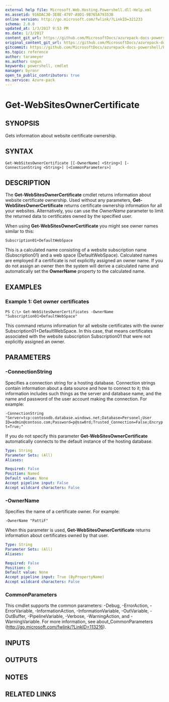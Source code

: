```yaml
---
external help file: Microsoft.Web.Hosting.Powershell.dll-Help.xml
ms.assetid: 916DAC30-3E8E-4797-A9D1-9B765A79353B
online version: http://go.microsoft.com/fwlink/?LinkID=321233
schema: 2.0.0
updated_at: 1/3/2017 9:53 PM
ms.date: 1/3/2017
content_git_url: https://github.com/MicrosoftDocs/azurepack-docs-powershell/blob/master/AzurePack-cmdlets/Websites/v1.0/Get-WebSitesOwnerCertificate.md
original_content_git_url: https://github.com/MicrosoftDocs/azurepack-docs-powershell/blob/master/AzurePack-cmdlets/Websites/v1.0/Get-WebSitesOwnerCertificate.md
gitcommit: https://github.com/MicrosoftDocs/azurepack-docs-powershell/blob/9b04ebf7a96dfac95b0cdb4f6ad2c39512dc39eb/AzurePack-cmdlets/Websites/v1.0/Get-WebSitesOwnerCertificate.md
ms.topic: reference
author: tarameyer
ms.author: sngun
keywords: powershell, cmdlet
manager: byronr
open_to_public_contributors: true
ms.service: Azure-pack
---
```


# Get-WebSitesOwnerCertificate

## SYNOPSIS
Gets information about website certificate ownership.

## SYNTAX

```
Get-WebSitesOwnerCertificate [[-OwnerName] <String>] [-ConnectionString <String>] [<CommonParameters>]
```

## DESCRIPTION
The **Get-WebSitesOwnerCertificate** cmdlet returns information about website certificate ownership.
Used without any parameters, **Get-WebSitesOwnerCertificate** returns certificate ownership information for all your websites.
Alternatively, you can use the *OwnerName* parameter to limit the returned data to certificates owned by the specified user.

When using **Get-WebSitesOwnerCertificate** you might see owner names similar to this:

`Subscription01+DefaultWebSpace`

This is a calculated name consisting of a website subscription name (Subscription01) and a web space (DefaultWebSpace).
Calculated names are employed if a certificate is not explicitly assigned an owner name.
If you do not assign an owner then the system will derive a calculated name and automatically set the **OwnerName** property to the calculated name.

## EXAMPLES

### Example 1: Get owner certificates
```
PS C:\> Get-WebSitesOwnerCertificates -OwnerName "Subscription01+DefaultWebSpace"
```

This command returns information for all website certificates with the owner Subscription01+DefaultWebSpace.
In this case, that means certificates associated with the website subscription Subscription01 that were not explicitly assigned an owner.

## PARAMETERS

### -ConnectionString
Specifies a connection string for a hosting database.
Connection strings contain information about a data source and how to connect to it; this information includes such things as the server and database name, and the name and password of the user account making the connection.
For example:

`-ConnectionString "Server=tcp:contosodb.database.windows.net;Database=Personel;User ID=admin@contoso.com;Password=p@ssw0rd;Trusted_Connection=False;Encrypt=True;"`

If you do not specify this parameter **Get-WebSitesOwnerCertificate** automatically connects to the default instance of the hosting database.

```yaml
Type: String
Parameter Sets: (All)
Aliases: 

Required: False
Position: Named
Default value: None
Accept pipeline input: False
Accept wildcard characters: False
```

### -OwnerName
Specifies the name of a certificate owner.
For example:

`-OwnerName "PattiF"`

When this parameter is used, **Get-WebSitesOwnerCertificate** returns information about certificates owned by that user.

```yaml
Type: String
Parameter Sets: (All)
Aliases: 

Required: False
Position: 0
Default value: None
Accept pipeline input: True (ByPropertyName)
Accept wildcard characters: False
```

### CommonParameters
This cmdlet supports the common parameters: -Debug, -ErrorAction, -ErrorVariable, -InformationAction, -InformationVariable, -OutVariable, -OutBuffer, -PipelineVariable, -Verbose, -WarningAction, and -WarningVariable. For more information, see about_CommonParameters (http://go.microsoft.com/fwlink/?LinkID=113216).

## INPUTS

## OUTPUTS

## NOTES

## RELATED LINKS

